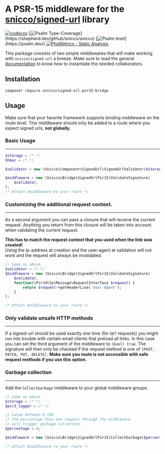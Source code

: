 # A PSR-15 middleware for the [snicco/signed-url](https://github.com/snicco/signed-url) library

[![codecov](https://img.shields.io/badge/Coverage-100%25-success
)](https://app.codecov.io/gh/snicco/snicco)
[![Psalm Type-Coverage](https://shepherd.dev/github/snicco/snicco/coverage.svg?)](https://shepherd.dev/github/snicco/snicco)
[![Psalm level](https://shepherd.dev/github/snicco/snicco/level.svg?)](https://psalm.dev/)
[![PhpMetrics - Static Analysis](https://img.shields.io/badge/PhpMetrics-Static_Analysis-2ea44f)](https://snicco.github.io/snicco/phpmetrics/SignedUrlPsr15Bridge/index.html)

This package consists of two simple middlewares that will make working with `snicco/signed-url` a breeze. Make sure to
read the general [documentation](https://github.com/snicco/signed-url) to
know how to instantiate the needed collaborators.<br>

## Installation

```shell
composer require snicco/signed-url-psr15-bridge
```

## Usage

Make sure that your favorite framework supports binding middleware on the route level. This middleware should only be
added to a route where you expect signed urls, **not globally.**

### Basic Usage

---

```php
$storage = /* */
$hmac = /* */

$validator = new \Snicco\Component\SignedUrl\SignedUrlValidator($storage, $hmac);

$middleware = new \Snicco\Bridge\SignedUrlPsr15\ValidateSignature(
    $validator,
);
/* Attach $middleware to your route */
```

### Customizing the additional request context.

---

As a second argument you can pass a closure that will receive the current request. Anything you return from this closure
will be taken into account when validating the current request.

**This has to match the request context that you used when the link was created!**
<br>
Using the ip-address at creation and the user-agent at validation will not work and the request will always be
invalidated.

```php
// Same as above.
$validator = /* */
$middleware = new \Snicco\Bridge\SignedUrlPsr15\ValidateSignature(
    $validator,
    function(\Psr\Http\Message\RequestInterface $request) {
        return $request->getHeaderLine('User-Agent');
    }
);

/* Attach $middleware to your route */
```

### Only validate unsafe HTTP methods

---

If a signed-url should be used exactly one time (for `GET` requests) you might run into trouble with certain email clients that preload all
links. In this case you can set the third argument of the middleware to `(bool) true`. The signature will then only be checked
if the request method is one of `[POST, PATCH, PUT, DELETE]`.
**Make sure you route is not accessible with safe request methods if you use this option.**

### Garbage collection

---

Add the `CollectGarbage` middleware to your global middleware groups.

```php
// same as above
$storage = /* */
$psr3_logger = /* */

// value between 0-100
// the percentage that one request through the middleware
// will trigger garbage collection.
$percentage = 4;

$middleware = new \Snicco\Bridge\SignedUrlPsr15\CollectGarbage($percentage, $storage, $logger);

/* Attach $middleware to your route */
```